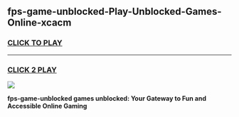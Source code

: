
## fps-game-unblocked-Play-Unblocked-Games-Online-xcacm
<h3>
<a href="https://premium76.site?title=fps-game-unblocked&ref=25A">CLICK TO PLAY</a></h3>
<hr>

<h3>
<a href="https://premium76.site?title=fps-game-unblocked&ref=25A">CLICK 2 PLAY</a>
  
</h3>

<a href="https://premium76.site?title=fps-game-unblocked&ref=25A"><img src="https://clearcache.store/games.png"></a>


**fps-game-unblocked games unblocked: Your Gateway to Fun and Accessible Online Gaming**
